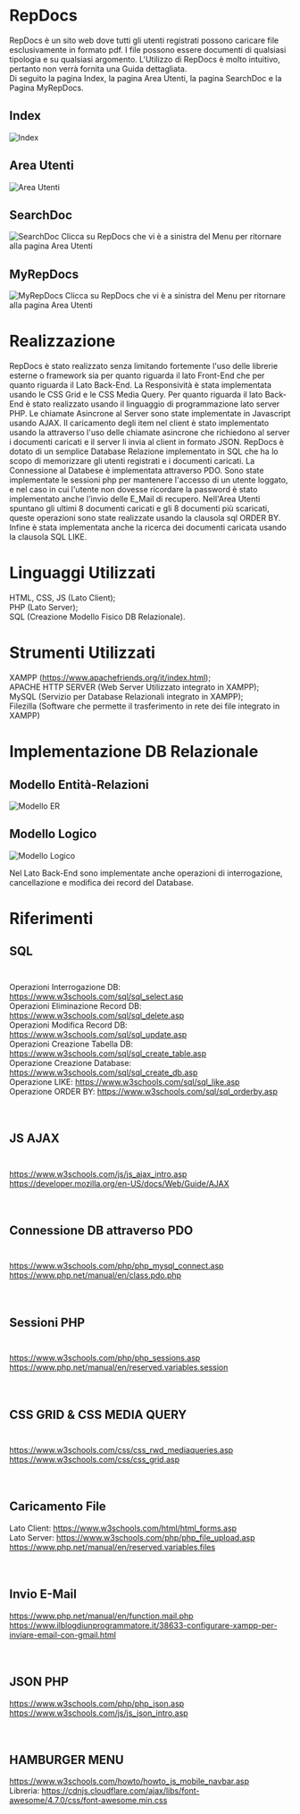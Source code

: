 # RepDocs

RepDocs è un sito web dove tutti gli utenti registrati possono caricare file esclusivamente in formato pdf.
I file possono essere documenti di qualsiasi tipologia e su qualsiasi argomento.
L'Utilizzo di RepDocs è molto intuitivo, pertanto non verrà fornita una Guida dettagliata.<br>
Di seguito la pagina Index, la pagina Area Utenti, la pagina SearchDoc e la Pagina MyRepDocs.

## Index

![Index](https://user-images.githubusercontent.com/28182917/127782634-ebf674e0-15bd-49a6-8f2f-bdd66e53b87d.JPG)

## Area Utenti

![Area Utenti](https://user-images.githubusercontent.com/28182917/127782684-8c4c41d4-a449-4ce4-8268-9b5109543e03.JPG)

## SearchDoc

![SearchDoc](https://user-images.githubusercontent.com/28182917/127782798-80381d1e-d435-44d1-9b64-4b405a630c1a.JPG)
Clicca su RepDocs che vi è a sinistra del Menu per ritornare alla pagina Area Utenti

## MyRepDocs

![MyRepDocs](https://user-images.githubusercontent.com/28182917/127782738-8caa65f5-76c0-44fd-818f-8417017d5f47.JPG)
Clicca su RepDocs che vi è a sinistra del Menu per ritornare alla pagina Area Utenti

# Realizzazione

RepDocs è stato realizzato senza limitando fortemente l'uso delle librerie esterne o framework sia per quanto riguarda il lato Front-End che per quanto riguarda il Lato Back-End.
La Responsività è stata implementata usando le CSS Grid e le CSS Media Query. Per quanto riguarda il lato Back-End è stato realizzato usando il linguaggio di programmazione lato server PHP. Le chiamate Asincrone al Server sono state implementate in Javascript usando AJAX. Il caricamento degli item nel client è stato implementato usando la attraverso l'uso delle chiamate asincrone che richiedono al server i documenti caricati e il server li invia al client in formato JSON. RepDocs è dotato di un semplice Database Relazione implementato in SQL che ha lo scopo di memorizzare gli utenti registrati e i documenti caricati. La Connessione al Databese è implementata attraverso PDO. Sono state implementate le sessioni php per mantenere l'accesso di un utente loggato, e nel caso in cui l'utente non dovesse ricordare la password è stato implementato anche l'invio delle E_Mail di recupero. Nell'Area Utenti spuntano gli ultimi 8 documenti caricati e gli 8 documenti più scaricati, queste operazioni sono state realizzate usando la clausola sql ORDER BY. Infine è stata implementata anche la ricerca dei documenti caricata usando la clausola SQL LIKE.

# Linguaggi Utilizzati
HTML, CSS, JS (Lato Client); <br>
PHP (Lato Server); <br>
SQL (Creazione Modello Fisico DB Relazionale).

# Strumenti Utilizzati
XAMPP (https://www.apachefriends.org/it/index.html);<br>
APACHE HTTP SERVER (Web Server Utilizzato integrato in XAMPP);<br>
MySQL (Servizio per Database Relazionali integrato in XAMPP);<br>
Filezilla (Software che permette il trasferimento in rete dei file integrato in XAMPP)<br>

# Implementazione DB Relazionale

## Modello Entità-Relazioni
![Modello ER](https://user-images.githubusercontent.com/28182917/127783528-04e5d815-0d47-4c3f-abc3-4414a48f1071.jpeg)


## Modello Logico
![Modello Logico](https://user-images.githubusercontent.com/28182917/127783532-77346d46-6455-4b68-9afe-8c20c450404b.jpeg)

Nel Lato Back-End sono implementate anche operazioni di interrogazione, cancellazione e modifica dei record del Database.

# Riferimenti

## SQL<br><br>
Operazioni Interrogazione DB: https://www.w3schools.com/sql/sql_select.asp<br>
Operazioni Eliminazione Record DB: https://www.w3schools.com/sql/sql_delete.asp<br>
Operazioni Modifica Record DB: https://www.w3schools.com/sql/sql_update.asp<br>
Operazioni Creazione Tabella DB: https://www.w3schools.com/sql/sql_create_table.asp<br>
Operazione Creazione Database: https://www.w3schools.com/sql/sql_create_db.asp<br>
Operazione LIKE: https://www.w3schools.com/sql/sql_like.asp<br>
Operazione ORDER BY: https://www.w3schools.com/sql/sql_orderby.asp<br><br><br> 

## JS AJAX<br><br>
https://www.w3schools.com/js/js_ajax_intro.asp<br>
https://developer.mozilla.org/en-US/docs/Web/Guide/AJAX<br><br><br>

## Connessione DB attraverso PDO<br><br>

https://www.w3schools.com/php/php_mysql_connect.asp<br>
https://www.php.net/manual/en/class.pdo.php<br><br><br>

## Sessioni PHP<br><br>

https://www.w3schools.com/php/php_sessions.asp<br>
https://www.php.net/manual/en/reserved.variables.session<br><br><br>

## CSS GRID & CSS MEDIA QUERY<br><br>

https://www.w3schools.com/css/css_rwd_mediaqueries.asp<br>
https://www.w3schools.com/css/css_grid.asp<br><br><br>

## Caricamento File

Lato Client: https://www.w3schools.com/html/html_forms.asp<br>
Lato Server: https://www.w3schools.com/php/php_file_upload.asp   https://www.php.net/manual/en/reserved.variables.files<br><br><br>

## Invio E-Mail

https://www.php.net/manual/en/function.mail.php<br>
https://www.ilblogdiunprogrammatore.it/38633-configurare-xampp-per-inviare-email-con-gmail.html<br><br><br>

## JSON PHP

https://www.w3schools.com/php/php_json.asp<br>
https://www.w3schools.com/js/js_json_intro.asp<br><br><br>

## HAMBURGER MENU

https://www.w3schools.com/howto/howto_js_mobile_navbar.asp<br>
Libreria: https://cdnjs.cloudflare.com/ajax/libs/font-awesome/4.7.0/css/font-awesome.min.css








